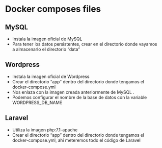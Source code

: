 # Docker composes files
## MySQL
- Instala la imagen oficial de MySQL
- Para tener los datos persistentes, crear en el directorio donde vayamos a almacenarlo el directorio “data”

## Wordpress
- Instala la imagen oficial de Wordpress
- Crear el directorio “app” dentro del directorio donde tengamos el docker-compose.yml
- Nos enlaza con la imagen creada anteriormente de MySQL .
- Podemos configurar el nombre de la base de datos con la variable WORDPRESS_DB_NAME

## Laravel
- Utiliza la imagen php:7.1-apache
- Crear el directorio “app” dentro del directorio donde tengamos el docker-compose.yml, ahí meteremos todo el código de Laravel
